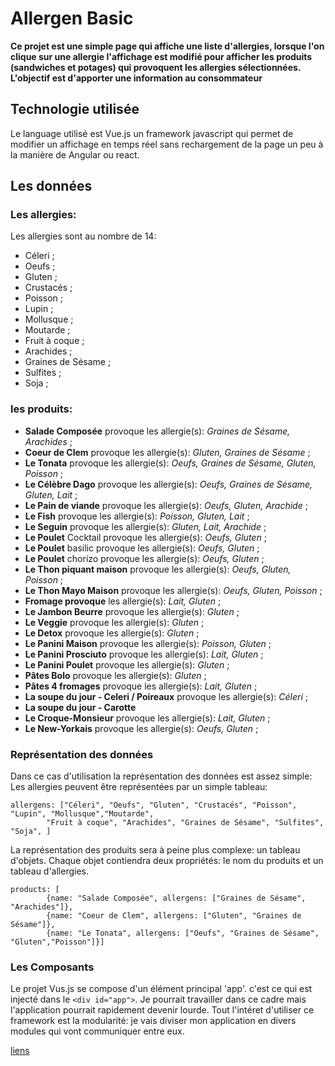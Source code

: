 # Allergen Basic 
**Ce projet est une simple page qui affiche une liste d'allergies, lorsque l'on clique sur une allergie l'affichage est modifié pour afficher les produits (sandwiches et potages) qui provoquent les allergies sélectionnées. L'objectif est d'apporter une information au consommateur**

## Technologie utilisée
Le language utilisé est Vue.js un framework javascript qui permet de modifier un affichage en temps réel sans rechargement de la page un peu à la manière de Angular ou react.

## Les données 
### Les allergies:
Les allergies sont au nombre de 14:
* Céleri ;
* Oeufs ;
* Gluten ;
* Crustacés ;
* Poisson ;
* Lupin ;
* Mollusque ;
* Moutarde ;
* Fruit à coque ;
* Arachides ;
* Graines de Sésame ;
* Sulfites ;
* Soja ; 
  
### les produits:
* **Salade Composée** provoque les allergie(s): *Graines de Sésame, Arachides* ;
* **Coeur de Clem** provoque les allergie(s): *Gluten, Graines de Sésame* ;
* **Le Tonata** provoque les allergie(s): *Oeufs, Graines de Sésame, Gluten, Poisson* ;
* **Le Célèbre Dago** provoque les allergie(s): *Oeufs, Graines de Sésame, Gluten, Lait* ;
* **Le Pain de viande** provoque les allergie(s): *Oeufs, Gluten, Arachide* ;
* **Le Fish** provoque les allergie(s): *Poisson, Gluten, Lait* ;
* **Le Seguin** provoque les allergie(s): *Gluten, Lait, Arachide* ;
* **Le Poulet** Cocktail provoque les allergie(s): *Oeufs, Gluten* ;
* **Le Poulet** basilic provoque les allergie(s): *Oeufs, Gluten* ;
* **Le Poulet** chorizo provoque les allergie(s): *Oeufs, Gluten* ;
* **Le Thon piquant maison** provoque les allergie(s): *Oeufs, Gluten, Poisson* ;
* **Le Thon Mayo Maison** provoque les allergie(s): *Oeufs, Gluten, Poisson* ;
* **Fromage provoque** les allergie(s): *Lait, Gluten* ;
* **Le Jambon Beurre** provoque les allergie(s): *Gluten* ; 
* **Le Veggie** provoque les allergie(s): *Gluten* ;
* **Le Detox** provoque les allergie(s): *Gluten* ;
* **Le Panini Maison** provoque les allergie(s): *Poisson, Gluten* ;
* **Le Panini Prosciuto** provoque les allergie(s): *Lait, Gluten* ;
* **Le Panini Poulet** provoque les allergie(s): *Gluten* ;
* **Pâtes Bolo** provoque les allergie(s): *Gluten* ;
* **Pâtes 4 fromages** provoque les allergie(s): *Lait, Gluten* ;
* **La soupe du jour - Celeri / Poireaux** provoque les allergie(s): *Céleri* ;
* **La soupe du jour - Carotte**
* **Le Croque-Monsieur** provoque les allergie(s): *Lait, Gluten* ;
* **Le New-Yorkais** provoque les allergie(s): *Oeufs, Gluten* ;

### Représentation des données
Dans ce cas d'utilisation la représentation des données est assez simple: 
Les allergies peuvent être représentées par un simple tableau:   
``` 
allergens: ["Céleri", "Oeufs", "Gluten", "Crustacés", "Poisson", "Lupin", "Mollusque","Moutarde",
        "Fruit à coque", "Arachides", "Graines de Sésame", "Sulfites", "Soja", ] 
```  

La représentation des produits sera à peine plus complexe: un tableau d'objets. Chaque objet contiendra deux propriétés: le nom du produits et un tableau d'allergies.
```
products: [
        {name: "Salade Composée", allergens: ["Graines de Sésame", "Arachides"]},
        {name: "Coeur de Clem", allergens: ["Gluten", "Graines de Sésame"]},
        {name: "Le Tonata", allergens: ["Oeufs", "Graines de Sésame", "Gluten","Poisson"]}] 
```


### Les Composants
Le projet Vus.js se compose d'un élément principal 'app'. c'est ce qui est injecté dans le 
```<div id="app">```.  Je pourrait travailler dans ce cadre mais l'application pourrait rapidement devenir lourde.  Tout l'intéret d'utiliser ce framework est la modularité: je vais diviser mon application en divers modules qui vont communiquer entre eux.  

[liens](sources.md) 